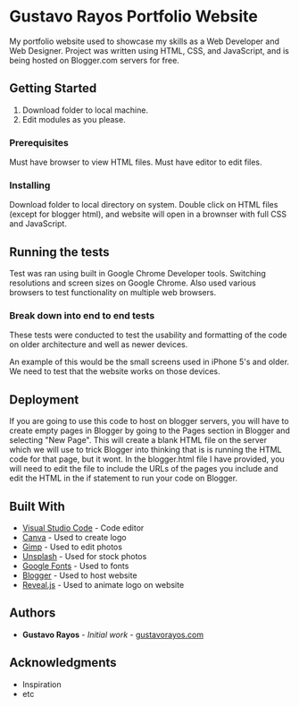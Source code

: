 # Gustavo Rayos Portfolio Website

My portfolio website used to showcase my skills as a Web Developer and Web Designer. Project was written using HTML, CSS, and JavaScript, and 
is being hosted on Blogger.com servers for free. 

## Getting Started

1) Download folder to local machine.
2) Edit modules as you please.

### Prerequisites

Must have browser to view HTML files. Must have editor to edit files. 

### Installing

Download folder to local directory on system. Double click on HTML files (except for blogger html), and website will open in a brownser with full 
CSS and JavaScript.

## Running the tests

Test was ran using built in Google Chrome Developer tools. Switching resolutions and screen sizes on Google Chrome. Also used various browsers to test 
functionality on multiple web browsers. 

### Break down into end to end tests

These tests were conducted to test the usability and formatting of the code on older architecture and well as newer devices. 

An example of this would be the small screens used in iPhone 5's and older. We need to test that the website works on those devices. 

## Deployment

If you are going to use this code to host on blogger servers, you will have to create empty pages in Blogger by going to the Pages section in Blogger and 
selecting "New Page". This will create a blank HTML file on the server which we will use to trick Blogger into thinking that is is running the HTML code for that page, but it wont. 
In the blogger.html file I have provided, you will need to edit the file to include the URLs of the pages you include and edit the HTML in the if statement 
to run your code on Blogger. 

## Built With

* [Visual Studio Code](https://code.visualstudio.com/) - Code editor
* [Canva](https://www.canva.com/) - Used to create logo
* [Gimp](https://www.gimp.org/) - Used to edit photos
* [Unsplash](https://unsplash.com/) - Used for stock photos
* [Google Fonts](https://fonts.google.com/) - Used to fonts
* [Blogger](https://www.blogger.com/) - Used to host website
* [Reveal.js](https://revealjs.com/#/) - Used to animate logo on website

## Authors

* **Gustavo Rayos** - *Initial work* - [gustavorayos.com](https://www.gustavorayos.com)

## Acknowledgments

* Inspiration
* etc

